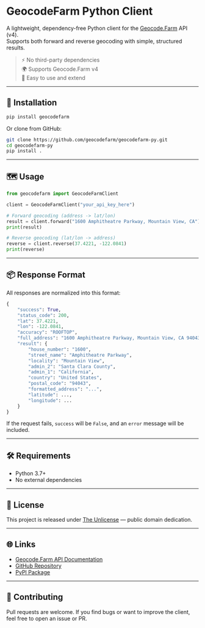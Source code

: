 # GeocodeFarm Python Client

A lightweight, dependency-free Python client for the [Geocode.Farm](https://www.geocode.farm/) API (v4).  
Supports both forward and reverse geocoding with simple, structured results.

> ⚡ No third-party dependencies  
> 🌍 Supports Geocode.Farm v4  
> 🧵 Easy to use and extend

---

## 🔧 Installation

```bash
pip install geocodefarm
```

Or clone from GitHub:

```bash
git clone https://github.com/geocodefarm/geocodefarm-py.git
cd geocodefarm-py
pip install .
```

---

## 🗺️ Usage

```python
from geocodefarm import GeocodeFarmClient

client = GeocodeFarmClient("your_api_key_here")

# Forward geocoding (address -> lat/lon)
result = client.forward("1600 Amphitheatre Parkway, Mountain View, CA")
print(result)

# Reverse geocoding (lat/lon -> address)
reverse = client.reverse(37.4221, -122.0841)
print(reverse)
```

---

## 📦 Response Format

All responses are normalized into this format:

```python
{
    "success": True,
    "status_code": 200,
    "lat": 37.4221,
    "lon": -122.0841,
    "accuracy": "ROOFTOP",
    "full_address": "1600 Amphitheatre Parkway, Mountain View, CA 94043, USA",
    "result": {
        "house_number": "1600",
        "street_name": "Amphitheatre Parkway",
        "locality": "Mountain View",
        "admin_2": "Santa Clara County",
        "admin_1": "California",
        "country": "United States",
        "postal_code": "94043",
        "formatted_address": "...",
        "latitude": ...,
        "longitude": ...
    }
}
```

If the request fails, `success` will be `False`, and an `error` message will be included.

---

## 🛠️ Requirements

- Python 3.7+
- No external dependencies

---

## 🪪 License

This project is released under [The Unlicense](https://unlicense.org) — public domain dedication.

---

## 🌐 Links

- [Geocode.Farm API Documentation](https://www.geocode.farm/our-apis/)
- [GitHub Repository](https://github.com/geocodefarm/geocodefarm-py)
- [PyPI Package](https://pypi.org/project/geocodefarm/)

---

## 🤝 Contributing

Pull requests are welcome. If you find bugs or want to improve the client, feel free to open an issue or PR.
